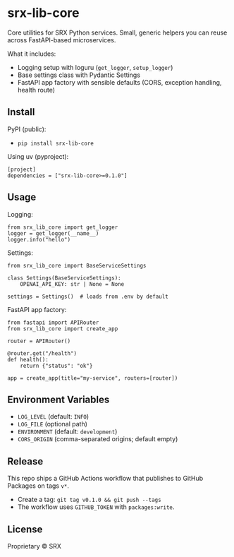 # srx-lib-core

Core utilities for SRX Python services. Small, generic helpers you can reuse across FastAPI-based microservices.

What it includes:
- Logging setup with loguru (`get_logger`, `setup_logger`)
- Base settings class with Pydantic Settings
- FastAPI app factory with sensible defaults (CORS, exception handling, health route)

## Install

PyPI (public):

- `pip install srx-lib-core`

Using uv (pyproject):

```
[project]
dependencies = ["srx-lib-core>=0.1.0"]
```

## Usage

Logging:

```
from srx_lib_core import get_logger
logger = get_logger(__name__)
logger.info("hello")
```

Settings:

```
from srx_lib_core import BaseServiceSettings

class Settings(BaseServiceSettings):
    OPENAI_API_KEY: str | None = None

settings = Settings()  # loads from .env by default
```

FastAPI app factory:

```
from fastapi import APIRouter
from srx_lib_core import create_app

router = APIRouter()

@router.get("/health")
def health():
    return {"status": "ok"}

app = create_app(title="my-service", routers=[router])
```

## Environment Variables

- `LOG_LEVEL` (default: `INFO`)
- `LOG_FILE` (optional path)
- `ENVIRONMENT` (default: `development`)
- `CORS_ORIGIN` (comma-separated origins; default empty)

## Release

This repo ships a GitHub Actions workflow that publishes to GitHub Packages on tags `v*`.

- Create a tag: `git tag v0.1.0 && git push --tags`
- The workflow uses `GITHUB_TOKEN` with `packages:write`.

## License

Proprietary © SRX

